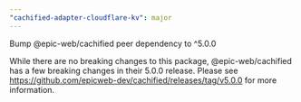 ```yaml
---
"cachified-adapter-cloudflare-kv": major
---
```


Bump @epic-web/cachified peer dependency to ^5.0.0

While there are no breaking changes to this package, @epic-web/cachified has a few breaking changes in their 5.0.0 release.
Please see https://github.com/epicweb-dev/cachified/releases/tag/v5.0.0 for more information.
